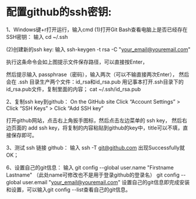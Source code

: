 # 配置github的ssh密钥: #

1、Windows键+r打开运行，输入cmd
(1)打开Git Bash查看电脑上是否已经存在SSH密钥：
输入 cd ~/.ssh

(2)创建新的ssh key:
输入 ssh-keygen -t rsa -C "your_email@youremail.com" 

执行这条命令会如上图提示文件保存路径，可以直接按Enter，

然后提示输入 passphrase（密码），输入两次（可以不输直接两次Enter），
然后会在 .ssh 目录生产两个文件：id_rsa和id_rsa.pub
用记事本打开.ssh目录下的id_rsa.pub文件，复制里面的内容；
cat ~/.ssh/id_rsa.pub
 
2、复制ssh key到github：
On the GitHub site Click “Account Settings” > Click “SSH Keys” > Click “Add SSH key”

打开github网站，点击右上角扳手图标，然后点击左边菜单的 ssh key， 然后右边页面的 add ssh key，将复制的内容粘贴到github的key中，title可以不填，直接保存即可。


3、测试 ssh 链接 github：
输入 ssh -T git@github.com
出现Successfully就OK；

 

6、设置自己的git信息：
输入
git config --global user.name "Firstname Lastname" （此处name可修改也不是用于登录github的登录名）
git config --global user.email "your_email@youremail.com"
设置自己的git信息即完成安装和设置，可以输入git config --list查看自己的git信息。